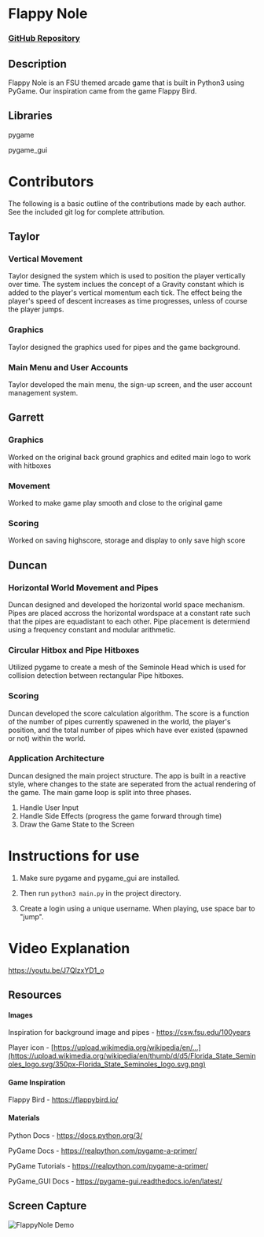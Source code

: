 # Flappy Nole

### [GitHub Repository](https://github.com/duncpro/flappy-nole)

## Description
Flappy Nole is an FSU themed arcade game that is built in Python3 using PyGame.
Our inspiration came from the game Flappy Bird.

## Libraries
pygame

pygame_gui

# Contributors
The following is a basic outline of the contributions made by each author. See the included git log for complete attribution.
## Taylor
### Vertical Movement
Taylor designed the system which is used to position the player vertically over time. The system inclues the concept of a Gravity constant which is added to the player's vertical momentum each tick. The effect being the player's speed of descent increases as time progresses, unless of course the player jumps.
### Graphics
Taylor designed the graphics used for pipes and the game background.
### Main Menu and User Accounts
Taylor developed the main menu, the sign-up screen, and the user account management system.

## Garrett
### Graphics
Worked on the original back ground graphics and edited main logo to work with hitboxes

### Movement
Worked to make game play smooth and close to the original game

### Scoring
Worked on saving highscore, storage and display to only save high score


## Duncan 
### Horizontal World Movement and Pipes
Duncan designed and developed the horizontal world space mechanism. Pipes are placed accross the horizontal wordspace at a constant rate such that the pipes are equadistant to each other. Pipe placement is determiend using a frequency constant
and modular arithmetic. 

### Circular Hitbox and Pipe Hitboxes
Utilized pygame to create a mesh of the Seminole Head which is used for collision detection between rectangular Pipe hitboxes. 

### Scoring
Duncan developed the score calculation algorithm. The score is a function of the number of pipes currently spawened in the world, the player's position, and the total number of pipes which have ever existed (spawned or not) within the world.

### Application Architecture
Duncan designed the main project structure. The app is built in a reactive style, where changes to the state are seperated from the actual rendering of the game. The main game loop is split into three phases.
1. Handle User Input
2. Handle Side Effects (progress the game forward through time)
3. Draw the Game State to the Screen

# Instructions for use
1. Make sure pygame and pygame_gui are installed.

2. Then run `python3 main.py` in the project directory.

3. Create a login using a unique username. When playing, use space bar to "jump".

# Video Explanation
https://youtu.be/J7QlzxYD1_o

## Resources
#### Images
Inspiration for background image and pipes - https://csw.fsu.edu/100years

Player icon - [https://upload.wikimedia.org/wikipedia/en/...](https://upload.wikimedia.org/wikipedia/en/thumb/d/d5/Florida_State_Seminoles_logo.svg/350px-Florida_State_Seminoles_logo.svg.png)

#### Game Inspiration
Flappy Bird - https://flappybird.io/
#### Materials

Python Docs - https://docs.python.org/3/

PyGame Docs - https://realpython.com/pygame-a-primer/

PyGame Tutorials - https://realpython.com/pygame-a-primer/

PyGame_GUI Docs - https://pygame-gui.readthedocs.io/en/latest/


## Screen Capture

 ![FlappyNole Demo](./readme-assets/demo-video.gif)
